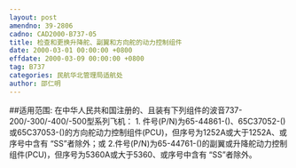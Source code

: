```yaml
---
layout: post
amendno: 39-2806
cadno: CAD2000-B737-05
title: 检查和更换升降舵、副翼和方向舵的动力控制组件
date: 2000-03-01 00:00:00 +0800
effdate: 2000-03-09 00:00:00 +0800
tag: B737
categories: 民航华北管理局适航处
author: 邵仁明
---
```


##适用范围:
在中华人民共和国注册的、且装有下列组件的波音737-200/-300/-400/-500型系列飞机：
1.
件号(P/N)为65-44861-()、65C37052-()或65C37053-()的方向舵动力控制组件(PCU)，但序号为1252A或大于1252A、或序号中含有 “SS”者除外；或
2.件号(P/N)为65-44761-()的副翼或升降舵动力控制组件(PCU)，但序号为5360A或大于5360、或序号中含有 “SS”者除外。

